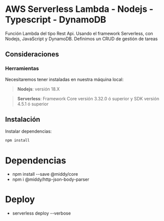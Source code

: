 # AWS Serverless Lambda - Nodejs - Typescript - DynamoDB

Función Lambda del tipo Rest Api. Usando el framework Serverless, con Nodejs, JavaScript y DynamoDB.
Definimos un CRUD de gestión de tareas

## Consideraciones 

### Herramientas

Necesitaremos tener instaladas en nuestra máquina local:

> **Nodejs**: versión 18.X

> **Serverless**: Framework Core versión 3.32.0 ó superior y SDK versión 4.5.1 ó superior

## Instalación

Instalar dependencias:

```sh
npm install
```

# Dependencias
- npm install --save @middy/core
- npm i @middy/http-json-body-parser

# Deploy
-  serverless deploy --verbose  